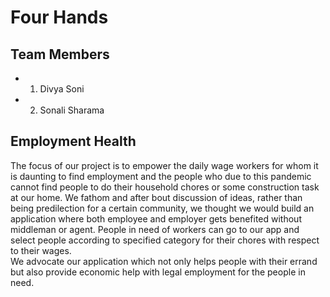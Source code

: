 # Four Hands

## Team Members
- 1. Divya Soni
- 2. Sonali Sharama

## Employment Health

The focus of our project is to empower the daily wage workers for whom it is daunting to find employment and the people who due to this pandemic cannot find people to do their household chores or some construction task at our home. We fathom and after bout discussion of ideas, rather than being predilection for a certain community, we thought we would build an application where both employee and employer gets benefited without middleman or agent. People in need of workers can go to our app and select people according to specified category for their chores with respect to their wages.   
We advocate our application which not only helps people with their errand but also provide economic help with legal employment for the people in need.
